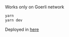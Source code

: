 Works only on Goerli network

```bash
yarn
yarn dev
```

Deployed in [here](https://web3react-counter-8pjci87wn-leedc0101.vercel.app/)
